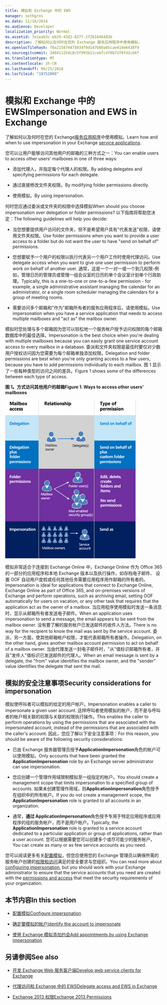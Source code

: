 ```yaml
---
title: 模拟和 Exchange 中的 EWS
manager: sethgros
ms.date: 11/16/2014
ms.audience: Developer
localization_priority: Normal
ms.assetid: 7e1ea63c-eb29-43d2-827f-2f2b1846483b
description: 了解如何以及何时在您的 Exchange 服务应用程序中使用模拟。
ms.openlocfilehash: f8a215874475034f0d147b80a05cae414e6438f9
ms.sourcegitcommit: 34041125dc8c5f993b21cebfc4f8b72f0fd2cb6f
ms.translationtype: MT
ms.contentlocale: zh-CN
ms.lasthandoff: 06/25/2018
ms.locfileid: "19752899"
---
```

# <a name="impersonation-and-ews-in-exchange"></a><span data-ttu-id="bbe15-103">模拟和 Exchange 中的 EWS</span><span class="sxs-lookup"><span data-stu-id="bbe15-103">Impersonation and EWS in Exchange</span></span>

<span data-ttu-id="bbe15-104">了解如何以及何时在您的 Exchange[服务应用程序](ews-application-types.md)中使用模拟。</span><span class="sxs-lookup"><span data-stu-id="bbe15-104">Learn how and when to use impersonation in your Exchange [service applications](ews-application-types.md).</span></span>
  
<span data-ttu-id="bbe15-105">您可以让用户能够访问其他用户的邮箱的三种方式之一：</span><span class="sxs-lookup"><span data-stu-id="bbe15-105">You can enable users to access other users' mailboxes in one of three ways:</span></span>
  
- <span data-ttu-id="bbe15-106">添加代理人，并指定每个代理人的权限。</span><span class="sxs-lookup"><span data-stu-id="bbe15-106">By adding delegates and specifying permissions for each delegate.</span></span>
    
- <span data-ttu-id="bbe15-107">通过直接修改文件夹权限。</span><span class="sxs-lookup"><span data-stu-id="bbe15-107">By modifying folder permissions directly.</span></span>
    
- <span data-ttu-id="bbe15-108">使用模拟。</span><span class="sxs-lookup"><span data-stu-id="bbe15-108">By using impersonation.</span></span>
    
<span data-ttu-id="bbe15-109">何时您应通过委派或文件夹的权限中选择模拟</span><span class="sxs-lookup"><span data-stu-id="bbe15-109">When should you choose impersonation over delegation or folder permissions?</span></span> <span data-ttu-id="bbe15-110">以下指南将帮助您决定：</span><span class="sxs-lookup"><span data-stu-id="bbe15-110">The following guidelines will help you decide:</span></span>
  
- <span data-ttu-id="bbe15-111">当您想要提供用户访问的文件夹，但不是希望用户具有"代表发送"权限，请使用文件夹权限。</span><span class="sxs-lookup"><span data-stu-id="bbe15-111">Use folder permissions when you want to provide a user access to a folder but do not want the user to have "send on behalf of" permissions.</span></span> 
    
- <span data-ttu-id="bbe15-112">您想要赋予一个用户的权限以执行代表另一个用户工作时使用代理访问。</span><span class="sxs-lookup"><span data-stu-id="bbe15-112">Use delegate access when you want to give one user permission to perform work on behalf of another user.</span></span> <span data-ttu-id="bbe15-113">通常，这是一个一对一或一个到几权限-例如，管理日历的管理员或管理一组会议室的日历的单个会议室计划单个行政助理。</span><span class="sxs-lookup"><span data-stu-id="bbe15-113">Typically, this is a one-to-one or one-to-a-few permission - for example, a single administrative assistant managing the calendar for an administrator, or a single room scheduler managing the calendars for a group of meeting rooms.</span></span>
    
- <span data-ttu-id="bbe15-114">需要访问多个邮箱和"作为"邮箱所有者的服务应用程序后，请使用模拟。</span><span class="sxs-lookup"><span data-stu-id="bbe15-114">Use impersonation when you have a service application that needs to access multiple mailboxes and "act as" the mailbox owner.</span></span>
    
<span data-ttu-id="bbe15-115">模拟时您处理与多个邮箱因为您可以轻松地一个服务帐户授予访问权限的每个邮箱数据库中的最佳选择。</span><span class="sxs-lookup"><span data-stu-id="bbe15-115">Impersonation is the best choice when you're dealing with multiple mailboxes because you can easily grant one service account access to every mailbox in a database.</span></span> <span data-ttu-id="bbe15-116">委派和文件夹权限是最佳时要仅对少数用户授权访问因为您需要为每个邮箱单独添加权限。</span><span class="sxs-lookup"><span data-stu-id="bbe15-116">Delegation and folder permissions are best when you're only granting access to a few users, because you have to add permissions individually to each mailbox.</span></span> <span data-ttu-id="bbe15-117">图 1 显示了一些每种类型的访问之间的差异。</span><span class="sxs-lookup"><span data-stu-id="bbe15-117">Figure 1 shows some of the differences between each type of access.</span></span>
  
<span data-ttu-id="bbe15-118">**图 1。方式访问其他用户的邮箱**</span><span class="sxs-lookup"><span data-stu-id="bbe15-118">**Figure 1. Ways to access other users' mailboxes**</span></span>

![显示邮箱访问类型、邮箱所有者与每种类型的委派之间的关系以及权限类型的图表。代表委派权限和/或文件夹权限发送。用于模拟的发送身份权限。](media/Ex15_Delegate_Overview.png)
  
<span data-ttu-id="bbe15-122">模拟非常适合于连接到 Exchange Online 中，Exchange Online 作为 Office 365 的一部分的应用程序和本地 Exchange 版本以及执行操作，如存档电子邮件、 设置 OOF 自动用户度假或任何其他任务需要应用程序用作邮箱的所有者的。</span><span class="sxs-lookup"><span data-stu-id="bbe15-122">Impersonation is ideal for applications that connect to Exchange Online, Exchange Online as part of Office 365, and on-premises versions of Exchange and perform operations, such as archiving email, setting OOF automatically for users on vacation, or any other task that requires that the application act as the owner of a mailbox.</span></span> <span data-ttu-id="bbe15-123">当应用程序使用模拟时发送一条消息时，显示从邮箱所有者发送电子邮件。</span><span class="sxs-lookup"><span data-stu-id="bbe15-123">When an application uses impersonation to send a message, the email appears to be sent from the mailbox owner.</span></span> <span data-ttu-id="bbe15-124">没有要了解的服务帐户已发送邮件的收件人方法。</span><span class="sxs-lookup"><span data-stu-id="bbe15-124">There is no way for the recipient to know the mail was sent by the service account.</span></span> <span data-ttu-id="bbe15-125">委派，另一方面，使其他邮箱帐户权限，才能代表邮箱所有者操作。</span><span class="sxs-lookup"><span data-stu-id="bbe15-125">Delegation, on the other hand, gives another mailbox account permission to act on behalf of a mailbox owner.</span></span> <span data-ttu-id="bbe15-126">当由代理发送一封电子邮件时，"从"值标识邮箱所有者，并且"发件人"值标识已发送邮件的代理人。</span><span class="sxs-lookup"><span data-stu-id="bbe15-126">When an email message is sent by a delegate, the "from" value identifies the mailbox owner, and the "sender" value identifies the delegate that sent the mail.</span></span> 
  
## <a name="security-considerations-for-impersonation"></a><span data-ttu-id="bbe15-127">模拟的安全注意事项</span><span class="sxs-lookup"><span data-stu-id="bbe15-127">Security considerations for impersonation</span></span>

<span data-ttu-id="bbe15-128">模拟使呼叫者可以模拟的给定的用户帐户。</span><span class="sxs-lookup"><span data-stu-id="bbe15-128">Impersonation enables a caller to impersonate a given user account.</span></span> <span data-ttu-id="bbe15-129">这样呼叫者使用模拟的帐户，而不是与呼叫者的帐户相关联的权限与关联的权限执行操作。</span><span class="sxs-lookup"><span data-stu-id="bbe15-129">This enables the caller to perform operations by using the permissions that are associated with the impersonated account, instead of the permissions that are associated with the caller's account.</span></span> <span data-ttu-id="bbe15-130">因此，您应了解以下安全注意事项：</span><span class="sxs-lookup"><span data-stu-id="bbe15-130">For this reason, you should be aware of the following security considerations:</span></span>
  
- <span data-ttu-id="bbe15-131">已由 Exchange 服务器管理员授予**ApplicationImpersonation**角色的帐户可以使用模拟。</span><span class="sxs-lookup"><span data-stu-id="bbe15-131">Only accounts that have been granted the **ApplicationImpersonation** role by an Exchange server administrator can use impersonation.</span></span> 
    
- <span data-ttu-id="bbe15-132">您应创建一个管理作用域限制模拟至一组指定的帐户。</span><span class="sxs-lookup"><span data-stu-id="bbe15-132">You should create a management scope that limits impersonation to a specified group of accounts.</span></span> <span data-ttu-id="bbe15-133">如果未创建管理作用域，则**ApplicationImpersonation**角色授予在组织中的所有帐户。</span><span class="sxs-lookup"><span data-stu-id="bbe15-133">If you do not create a management scope, the **ApplicationImpersonation** role is granted to all accounts in an organization.</span></span> 
    
- <span data-ttu-id="bbe15-134">通常，**通过 ApplicationImpersonation**角色授予专用于特定应用程序或应用程序的组的服务帐户，而不是用户帐户。</span><span class="sxs-lookup"><span data-stu-id="bbe15-134">Typically, the **ApplicationImpersonation** role is granted to a service account dedicated to a particular application or group of applications, rather than a user account.</span></span> <span data-ttu-id="bbe15-135">您可以根据需要您可以创建多个或尽可能少的服务帐户。</span><span class="sxs-lookup"><span data-stu-id="bbe15-135">You can create as many or as few service accounts as you need.</span></span> 
    
<span data-ttu-id="bbe15-136">您可以阅读更多有关[配置模拟](how-to-configure-impersonation.md)，但您应使用您的 Exchange 管理员以确保所需的服务帐户创建的[权限和访问](http://technet.microsoft.com/en-us/library/dd351175%28v=exchg.150%29.aspx)满足的安全要求与您组织。</span><span class="sxs-lookup"><span data-stu-id="bbe15-136">You can read more about [configuring impersonation](how-to-configure-impersonation.md), but you should work with your Exchange administrator to ensure that the service accounts that you need are created with the [permissions and access](http://technet.microsoft.com/en-us/library/dd351175%28v=exchg.150%29.aspx) that meet the security requirements of your organization.</span></span> 
  
## <a name="in-this-section"></a><span data-ttu-id="bbe15-137">本节内容</span><span class="sxs-lookup"><span data-stu-id="bbe15-137">In this section</span></span>

- [<span data-ttu-id="bbe15-138">配置模拟</span><span class="sxs-lookup"><span data-stu-id="bbe15-138">Configure impersonation</span></span>](how-to-configure-impersonation.md)
    
- [<span data-ttu-id="bbe15-139">确定要模拟的帐户</span><span class="sxs-lookup"><span data-stu-id="bbe15-139">Identify the account to impersonate</span></span>](how-to-identify-the-account-to-impersonate.md)
    
- [<span data-ttu-id="bbe15-140">使用 Exchange 模拟添加约会</span><span class="sxs-lookup"><span data-stu-id="bbe15-140">Add appointments by using Exchange impersonation</span></span>](how-to-add-appointments-by-using-exchange-impersonation.md)
    
## <a name="see-also"></a><span data-ttu-id="bbe15-141">另请参阅</span><span class="sxs-lookup"><span data-stu-id="bbe15-141">See also</span></span>


- [<span data-ttu-id="bbe15-142">开发 Exchange Web 服务客户端</span><span class="sxs-lookup"><span data-stu-id="bbe15-142">Develop web service clients for Exchange</span></span>](develop-web-service-clients-for-exchange.md)
    
- [<span data-ttu-id="bbe15-143">代理访问和 Exchange 中的 EWS</span><span class="sxs-lookup"><span data-stu-id="bbe15-143">Delegate access and EWS in Exchange</span></span>](delegate-access-and-ews-in-exchange.md)
    
- [<span data-ttu-id="bbe15-144">Exchange 2013 权限</span><span class="sxs-lookup"><span data-stu-id="bbe15-144">Exchange 2013 Permissions</span></span>](http://technet.microsoft.com/en-us/library/dd351175%28v=exchg.150%29.aspx)
    

